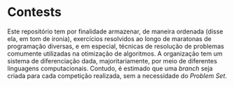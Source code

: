 # Contests
Este repositório tem por finalidade armazenar, de maneira ordenada (disse ela, em tom de ironia), exercícios resolvidos ao longo de maratonas de programação diversas, e em especial, técnicas de resolução de problemas comumente utilizadas na otimização de algoritmos. A organização tem um sistema de diferenciação dada, majoritariamente, por meio de diferentes linguagens computacionais. Contudo, é estimado que uma _branch_ seja criada para cada competição realizada, sem a necessidade do _Problem Set_.
